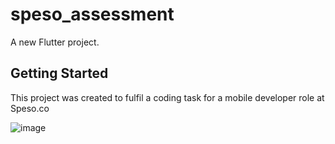 # speso_assessment

A new Flutter project.

## Getting Started

This project was created to fulfil a coding task for a mobile developer role at Speso.co

![image](https://user-images.githubusercontent.com/33967020/173245156-343d4856-4859-4baf-8f45-28bb16fffe63.png)


